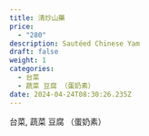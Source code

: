 ```yaml
---
title: 清炒山藥
price:
  - "280"
description: Sautéed Chinese Yam
draft: false
weight: 1
categories:
  - 台菜
  - 蔬菜 豆腐 （蛋奶素）
date: 2024-04-24T08:30:26.235Z
---
```

台菜, 蔬菜 豆腐 （蛋奶素）